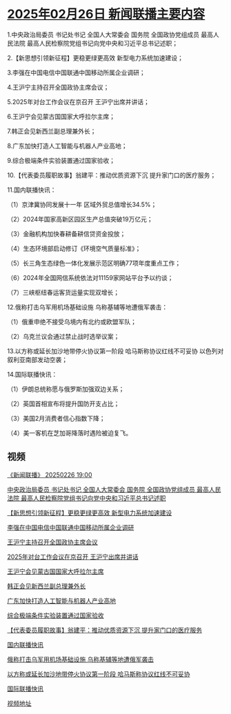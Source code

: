# [2025年02月26日 新闻联播主要内容](https://tv.cctv.com/lm/xwlb/day/20250226.shtml)

1.中央政治局委员 书记处书记 全国人大常委会 国务院 全国政协党组成员 最高人民法院 最高人民检察院党组书记向党中央和习近平总书记述职；

2.【新思想引领新征程】更稳更绿更高效 新型电力系统加速建设；

3.李强在中国电信中国联通中国移动所属企业调研；

4.王沪宁主持召开全国政协主席会议；

5.2025年对台工作会议在京召开 王沪宁出席并讲话；

6.王沪宁会见蒙古国国家大呼拉尔主席；

7.韩正会见新西兰副总理兼外长；

8.广东加快打造人工智能与机器人产业高地；

9.综合极端条件实验装置通过国家验收；

10.【代表委员履职故事】翁建平：推动优质资源下沉 提升家门口的医疗服务；

11.国内联播快讯：

（1）京津冀协同发展十一年 区域外贸总值增长34.5%；

（2）2024年国家高新区园区生产总值突破19万亿元；

（3）金融机构加快春耕备耕信贷资金投放；

（4）生态环境部启动修订《环境空气质量标准》；

（5）长三角生态绿色一体化发展示范区明确77项年度重点工作；

（6）2024年全国网信系统依法对11159家网站平台予以约谈；

（7）三峡枢纽春运客货运量实现双增长；

12.俄称打击乌军用机场基础设施 乌称基辅等地遭俄军袭击：

（1）俄重申绝不接受乌境内有北约或欧盟军队；

（2）乌克兰议会通过禁止战时选举议案；

13.以方称或延长加沙地带停火协议第一阶段 哈马斯称协议红线不可妥协 以色列对叙利亚南部发动空袭；

14.国际联播快讯：

（1）伊朗总统称愿与俄罗斯加强双边关系；

（2）英国首相宣布将提升国防开支占比；

（3）美国2月消费者信心指数下降；

（4）美一客机在芝加哥降落时遇险被迫复飞。

## 视频

[《新闻联播》 20250226 19:00](https://tv.cctv.com/2025/02/26/VIDEvsWfxO0H5zPvDmIp3ZL5250226.shtml)

[中央政治局委员 书记处书记 全国人大常委会 国务院 全国政协党组成员 最高人民法院 最高人民检察院党组书记向党中央和习近平总书记述职](https://tv.cctv.com/2025/02/26/VIDEu7O1VNOiyNPyLKMQfckq250226.shtml)

[【新思想引领新征程】更稳更绿更高效 新型电力系统加速建设](https://tv.cctv.com/2025/02/26/VIDEkeg5tOo5bZdjA8Vlj85w250226.shtml)

[李强在中国电信中国联通中国移动所属企业调研](https://tv.cctv.com/2025/02/26/VIDEuoNw6r2orsi65cgQc5lW250226.shtml)

[王沪宁主持召开全国政协主席会议](https://tv.cctv.com/2025/02/26/VIDEXB0OKC5oV2kEEiajf1E5250226.shtml)

[2025年对台工作会议在京召开 王沪宁出席并讲话](https://tv.cctv.com/2025/02/26/VIDEQTgE1ku49cxcWbj6Px0k250226.shtml)

[王沪宁会见蒙古国国家大呼拉尔主席](https://tv.cctv.com/2025/02/26/VIDEQn7AJQHG9Hg79zXW25o0250226.shtml)

[韩正会见新西兰副总理兼外长](https://tv.cctv.com/2025/02/26/VIDEYIsc6h71UdUeOEJKh0QH250226.shtml)

[广东加快打造人工智能与机器人产业高地](https://tv.cctv.com/2025/02/26/VIDEywq0NxHf7Th60IFgSZhN250226.shtml)

[综合极端条件实验装置通过国家验收](https://tv.cctv.com/2025/02/26/VIDEoAoKoAqQ5gk7wWwYC6Zy250226.shtml)

[【代表委员履职故事】翁建平：推动优质资源下沉 提升家门口的医疗服务](https://tv.cctv.com/2025/02/26/VIDEQ4QHnfbaaI7P2iBUJDYn250226.shtml)

[国内联播快讯](https://tv.cctv.com/2025/02/26/VIDEq1F0f6s3uHW6jPCyiaGQ250226.shtml)

[俄称打击乌军用机场基础设施 乌称基辅等地遭俄军袭击](https://tv.cctv.com/2025/02/26/VIDEM2v14tnsnpPDaVfPqtWq250226.shtml)

[以方称或延长加沙地带停火协议第一阶段 哈马斯称协议红线不可妥协](https://tv.cctv.com/2025/02/26/VIDEbAf7NfmDewYLxAaW7a0U250226.shtml)

[国际联播快讯](https://tv.cctv.com/2025/02/26/VIDEfuKAuJXqiFHdq2JrExlz250226.shtml)

[视频地址](https://tv.cctv.com/lm/xwlb/day/20250226.shtml) 

